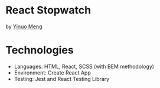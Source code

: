 # React Stopwatch

by [Yinuo Meng](mengyn1999@gmail.com)
# Technologies

- Languages: HTML, React, SCSS (with BEM methodology)
- Environment: Create React App
- Testing: Jest and React Testing Library
